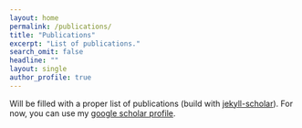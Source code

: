 ```yaml
---
layout: home
permalink: /publications/
title: "Publications"
excerpt: "List of publications."
search_omit: false
headline: ""
layout: single
author_profile: true
---
```


Will be filled with a proper list of publications (build with [jekyll-scholar](https://github.com/inukshuk/jekyll-scholar)). 
For now, you can use my [google scholar profile](https://scholar.google.de/citations?user=gTp8sX8AAAAJ&hl=en).
